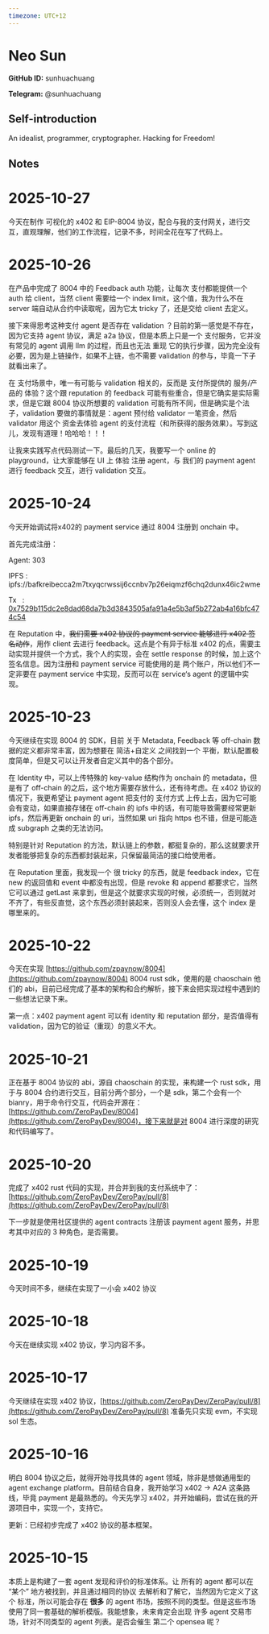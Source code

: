 ```yaml
---
timezone: UTC+12
---
```


# Neo Sun

**GitHub ID:** sunhuachuang

**Telegram:** @sunhuachuang

## Self-introduction

An idealist, programmer, cryptographer. Hacking for Freedom!

## Notes
<!-- Content_START -->
# 2025-10-27
<!-- DAILY_CHECKIN_2025-10-27_START -->
今天在制作 可视化的 x402 和 EIP-8004 协议，配合与我的支付网关，进行交互，直观理解，他们的工作流程，记录不多，时间全花在写了代码上。
<!-- DAILY_CHECKIN_2025-10-27_END -->

# 2025-10-26
<!-- DAILY_CHECKIN_2025-10-26_START -->

在产品中完成了 8004 中的 Feedback auth 功能，让每次 支付都能提供一个 auth 给 client，当然 client 需要给一个 index limit，这个值，我为什么不在 server 端自动从合约中读取呢，因为它太 tricky 了，还是交给 client 去定义。

接下来得思考这种支付 agent 是否存在 validation ？目前的第一感觉是不存在，因为它支持 agent 协议，满足 a2a 协议，但是本质上只是一个 支付服务，它并没有常见的 agent 调用 llm 的过程，而且也无法 重现 它的执行步骤，因为完全没有必要，因为是上链操作，如果不上链，也不需要 validation 的参与，毕竟一下子就看出来了。

在 支付场景中，唯一有可能与 validation 相关的，反而是 支付所提供的 服务/产品的 体验？这个跟 reputation 的 feedback 可能有些重合，但是它确实是实际需求，但是它跟 8004 协议所想要的 validation 可能有所不同，但是确实是个法子，validation 要做的事情就是：agent 预付给 validator 一笔资金，然后 validator 用这个 资金去体验 agent 的支付流程（和所获得的服务效果）。写到这儿，发现有道理！哈哈哈！！！

让我来实践写点代码测试一下。最后的几天，我要写一个 online 的 playground，让大家能够在 UI 上 体验 注册 agent，与 我们的 payment agent 进行 feedback 交互，进行 validation 交互。
<!-- DAILY_CHECKIN_2025-10-26_END -->

# 2025-10-24
<!-- DAILY_CHECKIN_2025-10-24_START -->


今天开始调试将x402的 payment service 通过 8004 注册到 onchain 中。

首先完成注册：

Agent: 303

IPFS : ipfs://bafkreibecca2m7txyqcrwssij6ccnbv7p26eiqmzf6chq2dunx46ic2wme

Tx   : [0x7529b115dc2e8dad68da7b3d3843505afa91a4e5b3af5b272ab4a16bfc474c54](https://sepolia.etherscan.io/tx/0x7529b115dc2e8dad68da7b3d3843505afa91a4e5b3af5b272ab4a16bfc474c54)

在 Reputation 中，~~我们需要 x402 协议的 payment service 能够进行 x402 签名动作~~，用作 client 去进行 feedback。这点是个有异于标准 x402 的点，需要主动实现并提供一个方式，我个人的实现，会在 settle response 的时候，加上这个 签名信息。因为注册和 payment service 可能使用的是 两个账户，所以他们不一定非要在 payment service 中实现，反而可以在 service‘s agent 的逻辑中实现。
<!-- DAILY_CHECKIN_2025-10-24_END -->

# 2025-10-23
<!-- DAILY_CHECKIN_2025-10-23_START -->





今天继续在实现 8004 的 SDK，目前 关于 Metadata, Feedback 等 off-chain 数据的定义都非常丰富，因为想要在 简洁+自定义 之间找到一个 平衡，默认配置极度简单，但是又可以让开发者自定义其中的各个部分。

在 Identity 中，可以上传特殊的 key-value 结构作为 onchain 的 metadata，但是有了 off-chain 的之后，这个地方需要存放什么，还有待考虑。在 x402 协议的情况下，我更希望让 payment agent 把支付的 支付方式 上传上去，因为它可能会有变动，如果直接存储在 off-chain 的 ipfs 中的话，有可能导致需要经常更新 ipfs，然后再更新 onchain 的 uri，当然如果 uri 指向 https 也不错，但是可能造成 subgraph 之类的无法访问。

特别是针对 Reputation 的方法，默认链上的参数，都挺复杂的，那么这就要求开发者能够把复杂的东西都封装起来，只保留最简洁的接口给使用者。

在 Reputation 里面，我发现一个 很 tricky 的东西，就是 feedback index，它在 new 的返回值和 event 中都没有出现，但是 revoke 和 append 都要求它，当然它可以通过 getLast 来拿到，但是这个就要求实现的时候，必须统一，否则就对不齐了，有些反直觉，这个东西必须封装起来，否则没人会去懂，这个 index 是哪里来的。
<!-- DAILY_CHECKIN_2025-10-23_END -->

# 2025-10-22
<!-- DAILY_CHECKIN_2025-10-22_START -->







今天在实现 [https://github.com/zpaynow/8004](https://github.com/zpaynow/8004) 8004 rust sdk，使用的是 chaoschain 他们的 abi，目前已经完成了基本的架构和合约解析，接下来会把实现过程中遇到的一些想法记录下来。

第一点：x402 payment agent 可以有 identity 和 reputation 部分，是否值得有 validation，因为它的验证（重现）的意义不大。
<!-- DAILY_CHECKIN_2025-10-22_END -->

# 2025-10-21
<!-- DAILY_CHECKIN_2025-10-21_START -->








正在基于 8004 协议的 abi，源自 chaoschain 的实现，来构建一个 rust sdk，用于与 8004 合约进行交互，目前分两个部分，一个是 sdk，第二个会有一个 bianry，用于命令行交互，代码会开源在：[https://github.com/ZeroPayDev/8004](https://github.com/ZeroPayDev/8004)，接下来就是对 8004 进行深度的研究和代码编写了。
<!-- DAILY_CHECKIN_2025-10-21_END -->

# 2025-10-20
<!-- DAILY_CHECKIN_2025-10-20_START -->









完成了 x402 rust 代码的实现，并合并到我的支付系统中了：[https://github.com/ZeroPayDev/ZeroPay/pull/8](https://github.com/ZeroPayDev/ZeroPay/pull/8)

下一步就是使用社区提供的 agent contracts 注册该 payment agent 服务，并思考其中对应的 3 种角色，是否需要。
<!-- DAILY_CHECKIN_2025-10-20_END -->

# 2025-10-19
<!-- DAILY_CHECKIN_2025-10-19_START -->










今天时间不多，继续在实现了一小会 x402 协议
<!-- DAILY_CHECKIN_2025-10-19_END -->

# 2025-10-18
<!-- DAILY_CHECKIN_2025-10-18_START -->











今天在继续实现 x402 协议，学习内容不多。
<!-- DAILY_CHECKIN_2025-10-18_END -->

# 2025-10-17
<!-- DAILY_CHECKIN_2025-10-17_START -->












今天继续在实现 x402 协议，[https://github.com/ZeroPayDev/ZeroPay/pull/8](https://github.com/ZeroPayDev/ZeroPay/pull/8) 准备先只实现 evm，不实现 sol 生态。
<!-- DAILY_CHECKIN_2025-10-17_END -->

# 2025-10-16
<!-- DAILY_CHECKIN_2025-10-16_START -->













明白 8004 协议之后，就得开始寻找具体的 agent 领域，除非是想做通用型的 agent exchange platform。目前结合自身，我开始学习 x402 -> A2A 这条路线，毕竟 payment 是最熟悉的。今天先学习 x402，并开始编码，尝试在我的开源项目中，实现一个，支持它。

更新：已经初步完成了 x402 协议的基本框架。
<!-- DAILY_CHECKIN_2025-10-16_END -->

# 2025-10-15
<!-- DAILY_CHECKIN_2025-10-15_START -->















本质上是构建了一套 agent 发现和评价的标准体系。让 所有的 agent 都可以在 “某个” 地方被找到，并且通过相同的协议 去解析和了解它，当然因为它定义了这个 标准，所以可能会存在 **很多** 的 agent 市场，按照不同的类型。但是这些市场使用了同一套基础的解析模版。我能想象，未来肯定会出现 许多 agent 交易市场，针对不同类型的 agent 列表。是否会催生 第二个 opensea 呢？
<!-- DAILY_CHECKIN_2025-10-15_END -->
<!-- Content_END -->

